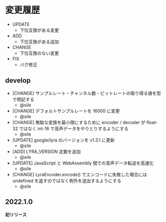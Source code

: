 # 変更履歴

- UPDATE
    - 下位互換がある変更
- ADD
    - 下位互換がある追加
- CHANGE
    - 下位互換のない変更
- FIX
    - バグ修正

## develop

- [CHANGE] サンプルレート・チャンネル数・ビットレートの取り得る値を型で明記する
  - @sile
- [CHANGE] デフォルトサンプルレートを 16000 に変更
  - @sile
- [CHANGE] 無駄な変換を最小限にするために encoder / decoder が float-32 ではなく int-16 で音声データをやりとりするようにする
  - @sile
- [UPDATE] google/lyra のバージョンを v1.3.1 に更新
  - @sile
- [ADD] LYRA_VERSION 定数を追加
  - @sile
- [UPDATE] JavaScript と WebAssembly 間での音声データ転送を高速化
  - @sile
- [CHANGE] LyraEncoder.encode() でエンコードに失敗した場合には undefined を返すのではなく例外を送出するようにする
  - @sile

## 2022.1.0

**初リリース**
